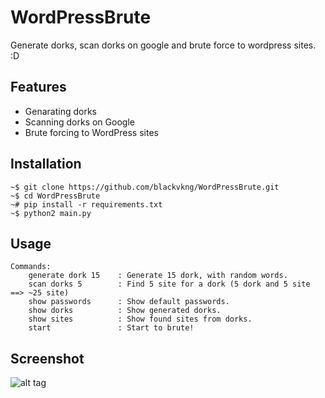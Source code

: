# WordPressBrute
Generate dorks, scan dorks on google and brute force to wordpress sites. :D

## Features
 - Genarating dorks
 - Scanning dorks on Google
 - Brute forcing to WordPress sites
 
## Installation
```
~$ git clone https://github.com/blackvkng/WordPressBrute.git
~$ cd WordPressBrute
~# pip install -r requirements.txt
~$ python2 main.py
```

## Usage
    Commands:
        generate dork 15    : Generate 15 dork, with random words.
        scan dorks 5        : Find 5 site for a dork (5 dork and 5 site ==> ~25 site)
        show passwords      : Show default passwords.
        show dorks          : Show generated dorks.
        show sites          : Show found sites from dorks.
        start               : Start to brute!

## Screenshot
![alt tag](https://i.hizliresim.com/ZZ4R7Z.png)
